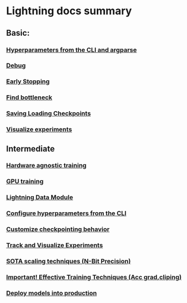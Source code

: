 # Lightning docs summary

## Basic: 

### [Hyperparameters from the CLI and argparse](./basic/argparse_and_cli.md)

### [Debug](./basic/debug.md)

### [Early Stopping](./basic/early_stopping.md)

### [Find bottleneck](./basic/find_bottlenecks.md)

### [Saving Loading Checkpoints](./basic/saving_loading_checkpoints.md)

### [Visualize experiments](./basic/visualize_experiments.md)

## Intermediate

### [Hardware agnostic training](./intermediate/hardware_agnostic_training.md)

### [GPU training](./intermediate/gpu_training.md)

### [Lightning Data Module](./intermediate/lightning_data_module.md)

### [Configure hyperparameters from the CLI](./intermediate/configure_hyperparameters_from_the_cli.md)

### [Customize checkpointing behavior](./intermediate/customize_checkpointing_behavior.md)

### [Track and Visualize Experiments](./intermediate/track_and_visualize_experiments.md)

### [SOTA scaling techniques (N-Bit Precision)](./intermediate/sota_scaling_techniques.md)

### [Important! Effective Training Techniques (Acc grad,cliping)](./intermediate/effective_training_techniques.md)

### [Deploy models into production](./intermediate/deploy_models_into_production.md)
